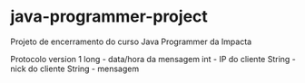 # java-programmer-project
Projeto de encerramento do curso Java Programmer da Impacta

Protocolo version 1
long - data/hora da mensagem
int - IP do cliente
String - nick do cliente
String - mensagem
